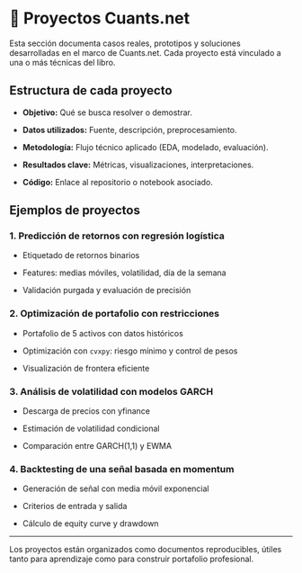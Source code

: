# 🚀 Proyectos Cuants.net

Esta sección documenta casos reales, prototipos y soluciones desarrolladas en el marco de Cuants.net. Cada proyecto está vinculado a una o más técnicas del libro.

## Estructura de cada proyecto

* **Objetivo:** Qué se busca resolver o demostrar.

* **Datos utilizados:** Fuente, descripción, preprocesamiento.

* **Metodología:** Flujo técnico aplicado (EDA, modelado, evaluación).

* **Resultados clave:** Métricas, visualizaciones, interpretaciones.

* **Código:** Enlace al repositorio o notebook asociado.

## Ejemplos de proyectos

### 1. Predicción de retornos con regresión logística

* Etiquetado de retornos binarios

* Features: medias móviles, volatilidad, día de la semana

* Validación purgada y evaluación de precisión

### 2. Optimización de portafolio con restricciones

* Portafolio de 5 activos con datos históricos

* Optimización con `cvxpy`: riesgo mínimo y control de pesos

* Visualización de frontera eficiente

### 3. Análisis de volatilidad con modelos GARCH

* Descarga de precios con yfinance

* Estimación de volatilidad condicional

* Comparación entre GARCH(1,1) y EWMA

### 4. Backtesting de una señal basada en momentum

* Generación de señal con media móvil exponencial

* Criterios de entrada y salida

* Cálculo de equity curve y drawdown

***
Los proyectos están organizados como documentos reproducibles, útiles tanto para aprendizaje como para construir portafolio profesional.
